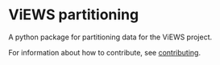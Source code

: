 
# ViEWS partitioning

A python package for partitioning data for the ViEWS project.

For information about how to contribute, see
[contributing](https://github.com/prio-data/contributing).
